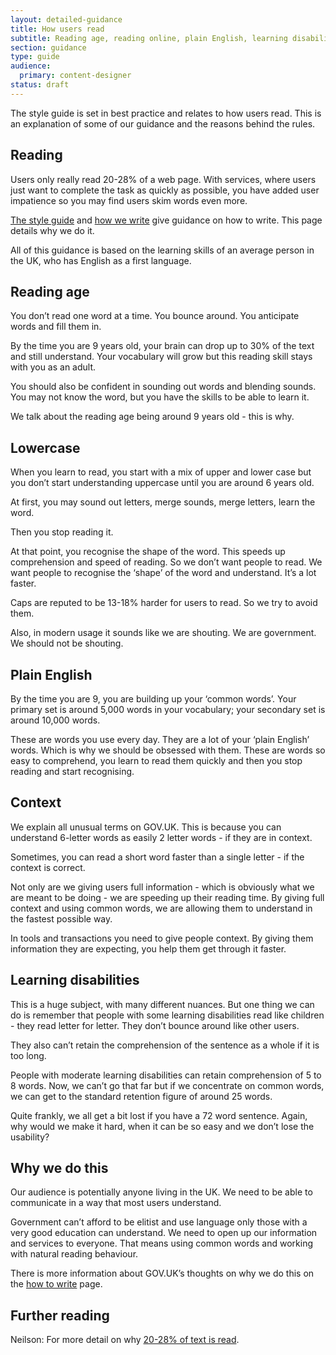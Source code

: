 ```yaml
---
layout: detailed-guidance
title: How users read
subtitle: Reading age, reading online, plain English, learning disabilities
section: guidance
type: guide
audience: 
  primary: content-designer
status: draft
---
```


The style guide is set in best practice and relates to how users read. This is an explanation of some of our guidance and the reasons behind the rules.

## Reading

Users only really read 20-28% of a web page. With services, where users just want to complete the task as quickly as possible, you have added user impatience so you may find users skim words even more.

[The style guide](https://www.gov.uk/designprinciples/styleguide) and [how we write](https://github.com/alphagov/government-service-design-manual/blob/master/Copy%20and%20content/howtowrite.md) give guidance on how to write. This page details why we do it.

All of this guidance is based on the learning skills of an average person in the UK, who has English as a first language.

## Reading age   		
You don’t read one word at a time. You bounce around. You anticipate words and fill them in.

By the time you are 9 years old, your brain can drop up to 30% of the text and still understand. Your vocabulary will grow but this reading skill stays with you as an adult.

You should also be confident in sounding out words and blending sounds. You may not know the word, but you have the skills to be able to learn it.

We talk about the reading age being around 9 years old - this is why. 

## Lowercase 
When you learn to read, you start with a mix of upper and lower case but you don’t start understanding uppercase until you are around 6 years old. 

At first, you may sound out letters, merge sounds, merge letters, learn the word.

Then you stop reading it.

At that point, you recognise the shape of the word. This speeds up comprehension and speed of reading. So we don’t want people to read. We want people to recognise the ‘shape’ of the word and understand. It’s a lot faster. 

Caps are reputed to be 13-18% harder for users to read. So we try to avoid them.

Also, in modern usage it sounds like we are shouting. We are government. We should not be shouting.

## Plain English
By the time you are 9, you are building up your ‘common words’. Your primary set is around 5,000 words in your vocabulary; your secondary set is around 10,000 words.

These are words you use every day. They are a lot of your ‘plain English’ words. Which is why we should be obsessed with them. These are words so easy to comprehend, you learn to read them quickly and then you stop reading and start recognising. 

## Context
We explain all unusual terms on GOV.UK. This is because you can understand 6-letter words as easily 2 letter words - if they are in context.
			
Sometimes, you can read a short word faster than a single letter - if the context is correct.
			
Not only are we giving users full information - which is obviously what we are meant to be doing - we are speeding up their reading time. By giving full context and using common words, we are allowing them to understand in the fastest possible way. 

In tools and transactions you need to give people context. By giving them information they are expecting, you help them get through it faster. 

## Learning disabilities
			
This is a huge subject, with many different nuances. But one thing we can do is remember that people with some learning disabilities read like children - they read letter for letter. They don’t bounce around like other users.
			
They also can’t retain the comprehension of the sentence as a whole if it is too long.
			
People with moderate learning disabilities can retain comprehension of 5 to 8 words. Now, we can’t go that far but if we concentrate on common words, we can get to the standard retention figure of around 25 words.
			
Quite frankly, we all get a bit lost if you have a 72 word sentence. Again, why would we make it hard, when it can be so easy and we don’t lose the usability? 

## Why we do this

Our audience is potentially anyone living in the UK. We need to be able to communicate in a way that most users understand.

Government can’t afford to be elitist and use language only those with a very good education can understand. We need to open up our information and services to everyone. That means using common words and working with natural reading behaviour.

There is more information about GOV.UK’s thoughts on why we do this on the [how to write](https://github.com/alphagov/government-service-design-manual/blob/master/Copy%20and%20content/howtowrite.md) page.

## Further reading

Neilson: For more detail on why [20-28% of text is read](http://www.useit.com/alertbox/percent-text-read.html).
		
		 	 	 		
			

		
		 	 	 		
			

			

		
		 	 	 		
			

		
